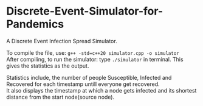 # Discrete-Event-Simulator-for-Pandemics
A Discrete Event Infection Spread Simulator.  

To compile the file, use: ```g++ -std=c++20 simulator.cpp -o simulator```  
After compiling, to run the simulator: type ```./simulator``` in terminal. This gives the statistics as the output.  

Statistics include, the number of people Susceptible, Infected and Recovered for each timestamp untill everyone get recovered.  
It also displays the timestamp at which a node gets infected and its shortest distance from the start node(source node).
